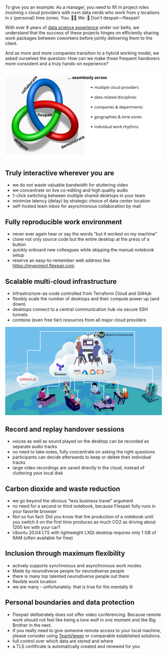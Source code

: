 To give you an example: As a manager, you need to fill m project roles involving x cloud providers with n≠m data nerds who work from y locations in z (personal) time zones. You: 😵‍💫 We: 🤗 Don't despair&mdash;flexpair!

With over 8 years of [data science experience](https://de.linkedin.com/in/fielenbach) under our belts, we understand that the success of these projects hinges on efficiently sharing work packages between coworkers before jointly delivering them to the client.

And as more and more companies transition to a hybrid working model, we asked ourselves the question: How can we make those frequent handovers more consistent and a truly hands-on experience?

![Demonstrate, collaborate, delegate](assets/benefits.png)

## Truly interactive wherever you are
- we do not waste valuable bandwidth for stuttering video
- we concentrate on live co-editing and high quality audio
- 1-click switching between multiple shared desktops in your team
- minimize latency (delay) by strategic choice of data center location
- self-hosted team inbox for asynchronous collaboration by mail

## Fully reproducible work environment
- never ever again hear or say the words "but it worked on my machine"
- clone not only source code but the entire desktop at the press of a button
- quickly onboard new colleagues while skipping the manual notebook setup
- reserve an easy-to-remember web address like https://myproject.flexpair.com

## Scalable multi-cloud infrastructure
- Infrastructure-as-code controlled from Terraform Cloud and GitHub
- flexibly scale the number of desktops and their compute power up (and down)
- desktops connect to a central communication hub via secure SSH tunnels
- combine (even free tier) resources from all major cloud providers

![High-level illustration of the Flexpair architecture](assets/architecture.png)

## Record and replay handover sessions
- voices as well as sound played on the desktop can be recorded as separate audio tracks
- no need to take notes, fully concentrate on asking the right questions
- participants can decide afterwards to keep or delete their individual tracks
- large video recordings are saved directly in the cloud, instead of cluttering your local disk

## Carbon dioxide and waste reduction
- we go beyond the obvious "less business travel" argument
- no need for a second or third notebook, because Flexpair fully runs in your favorite browser
- Not so fun fact: Did you know that the production of a notebook until you switch it on the first time produces as much CO2 as driving about 1200 km with your car?
- Ubuntu 20.04 LTS with lightweight LXQt desktop requires only 1 GB of RAM (often available for free)

## Inclusion through maximum flexibility
- actively supports synchronous and asynchronous work modes
- Made by neurodiverse people for neurodiverse people
- there is many top talented neurodiverse people out there
- flexible work location
- we are many - unfortunately: that is true for the mentally ill

## Personal boundaries and data protection
- Flexpair deliberately does not offer video conferencing. Because remote work should not feel like being a lone wolf in one moment and like Big Brother in the next.
- if you really need to give someone remote access to your local machine, please consider using [TeamViewer](https://www.teamviewer.com/en/) or comparable established solutions.
- full control over which data are stored and where
- a TLS certificate is automatically created and renewed for you
